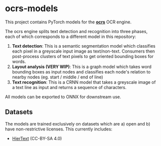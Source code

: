 # ocrs-models

This project contains PyTorch models for the
[**ocrs**](https://github.com/robertknight/rten/tree/main/ocrs) OCR engine.

The ocrs engine splits text detection and recognition into three phases, each
of which corresponds to a different model in this repository:

1. **Text detection**: This is a semantic segmentation model which classifies 
each pixel in a greyscale input image as text/non-text. Consumers then post-process clusters of text pixels to get oriented bounding boxes for words.
2. **Layout analysis (VERY WIP)**: This is a graph model which takes word bounding boxes as input nodes and
classifies each node's relation to nearby nodes (eg. start / middle / end of line)
3. **Text recognition**: This is a CRNN model that takes a greyscale image of a text line as input and returns a sequence of characters.

All models can be exported to ONNX for downstream use.

## Datasets

The models are trained exclusively on datasets which are a) open and b) have non-restrictive licenses. This currently includes:
- [HierText](https://github.com/google-research-datasets/hiertext) (CC-BY-SA 4.0)
